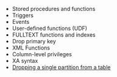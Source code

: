 - Stored procedures and functions
- Triggers
- Events
- User-defined functions (UDF)
- FULLTEXT functions and indexes
- Drop primary key
- XML Functions
- Column-level privileges
- XA syntax
- [Dropping a single partition from a table](partitioning.html#known-limitations)
